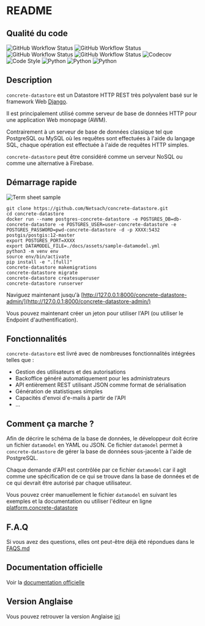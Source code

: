 # README
## Qualité du code

![GitHub Workflow Status](https://img.shields.io/github/workflow/status/Netsach/concrete-datastore/Check%20Bandit?label=security)
![GitHub Workflow Status](https://img.shields.io/github/workflow/status/Netsach/concrete-datastore/Check%20Black?label=black)
![GitHub Workflow Status](https://img.shields.io/github/workflow/status/Netsach/concrete-datastore/Lint?label=lint)
![GitHub Workflow Status](https://img.shields.io/github/workflow/status/Netsach/concrete-datastore/Tests?label=tests)
![Codecov](https://img.shields.io/codecov/c/github/Netsach/concrete-datastore?logo=codecov)
![Code Style](https://img.shields.io/badge/code%20style-black-000000.svg)
![Python](https://img.shields.io/badge/python-3.6-3473A7?logo=python&logoColor=FED646)
![Python](https://img.shields.io/badge/python-3.7-3473A7?logo=python&logoColor=FED646)
![Python](https://img.shields.io/badge/python-3.8-3473A7?logo=python&logoColor=FED646)

## Description

`concrete-datastore` est un Datastore HTTP REST très polyvalent basé sur le framework Web [Django](https://djangoproject.com/).

Il est principalement utilisé comme serveur de base de données HTTP pour une application Web monopage (AWM).

Contrairement à un serveur de base de données classique tel que PostgreSQL ou MySQL où les requêtes sont effectuées à l'aide du langage SQL, chaque opération est effectuée à l'aide de requêtes HTTP simples.

`concrete-datastore` peut être considéré comme un serveur NoSQL ou comme une alternative à Firebase.

## Démarrage rapide

![Term sheet sample](https://concrete-datastore.netsach.org/en/latest/assets/mini-term-sample.svg)

```shell
git clone https://github.com/Netsach/concrete-datastore.git
cd concrete-datastore
docker run --name postgres-concrete-datastore -e POSTGRES_DB=db-concrete-datastore -e POSTGRES_USER=user-concrete-datastore -e POSTGRES_PASSWORD=pwd-concrete-datastore -d -p XXXX:5432 postgis/postgis:12-master
export POSTGRES_PORT=XXXX
export DATAMODEL_FILE=./docs/assets/sample-datamodel.yml
python3 -m venv env
source env/bin/activate
pip install -e ".[full]"
concrete-datastore makemigrations
concrete-datastore migrate
concrete-datastore createsuperuser
concrete-datastore runserver
```

Naviguez maintenant jusqu'à [http://127.0.0.1:8000/concrete-datastore-admin/](http://127.0.0.1:8000/concrete-datastore-admin/)

Vous pouvez maintenant créer un jeton pour utiliser l'API (ou utiliser le Endpoint d'authentification).

## Fonctionnalités

`concrete-datastore` est livré avec de nombreuses fonctionnalités intégrées telles que :

- Gestion des utilisateurs et des autorisations
- Backoffice généré automatiquement pour les administrateurs
- API entièrement REST utilisant JSON comme format de sérialisation
- Génération de statistiques simples
- Capacités d'envoi d'e-mails à partir de l'API
- ...

## Comment ça marche ?

Afin de décrire le schéma de la base de données, le développeur doit écrire un fichier `datamodel` en YAML ou JSON. Ce fichier `datamodel` permet à `concrete-datastore` de gérer la base de données sous-jacente à l'aide de PostgreSQL.

Chaque demande d'API est contrôlée par ce fichier `datamodel` car il agit comme une spécification de ce qui se trouve dans la base de données et de ce qui devrait être autorisé par chaque utilisateur.

Vous pouvez créer manuellement le fichier `datamodel` en suivant les exemples et la documentation ou utiliser l'éditeur en ligne [platform.concrete-datastore](https://platform.concrete-datastore.app/)

## F.A.Q

Si vous avez des questions, elles ont peut-être déjà été répondues dans le [FAQS.md](FAQS.md)

## Documentation officielle

Voir la [documentation officielle](http://concrete-datastore.netsach.org/)

## Version Anglaise

Vous pouvez retrouver la version Anglaise [ici](README-en.md)